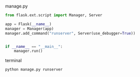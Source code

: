 manage.py
```python
from flask.ext.script import Manager, Server

app = Flask(__name__)
manager = Manager(app)
manager.add_command("runserver", Server(use_debugger=True))


if __name__ == "__main__":
    manager.run()
```
terminal
```bash
python manage.py runserver
```

